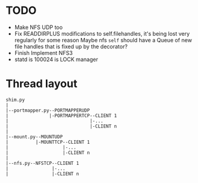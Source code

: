 # TODO
 - Make NFS UDP too
 - Fix READDIRPLUS modifications to self.filehandles, it's being lost very regularly for some reason
    Maybe nfs `self` should have a Queue of new file handles that is fixed up by the decorator?
 - Finish Implement NFS3
 - statd is 100024 is LOCK manager

# Thread layout
```
shim.py
|
|--portmapper.py--PORTMAPPERUDP
|               |-PORTMAPPERTCP--CLIENT 1
|                              |-...
|                              |-CLIENT n
|
|--mount.py--MOUNTUDP
|          |-MOUNTTCP--CLIENT 1
|                    |-...
|                    |-CLIENT n
|
|--nfs.py--NFSTCP--CLIENT 1
|                |-...
|                |-CLIENT n
```
